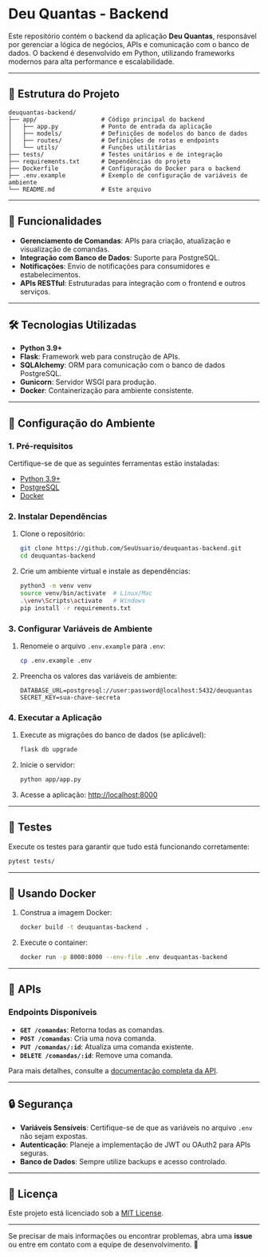 
# Deu Quantas - Backend

Este repositório contém o backend da aplicação **Deu Quantas**, responsável por gerenciar a lógica de negócios, APIs e comunicação com o banco de dados. O backend é desenvolvido em Python, utilizando frameworks modernos para alta performance e escalabilidade.

---

## 📂 Estrutura do Projeto

```plaintext
deuquantas-backend/
├── app/                  # Código principal do backend
│   ├── app.py            # Ponto de entrada da aplicação
│   ├── models/           # Definições de modelos do banco de dados
│   ├── routes/           # Definições de rotas e endpoints
│   └── utils/            # Funções utilitárias
├── tests/                # Testes unitários e de integração
├── requirements.txt      # Dependências do projeto
├── Dockerfile            # Configuração do Docker para o backend
├── .env.example          # Exemplo de configuração de variáveis de ambiente
└── README.md             # Este arquivo
```

---

## 🚀 Funcionalidades

- **Gerenciamento de Comandas**: APIs para criação, atualização e visualização de comandas.
- **Integração com Banco de Dados**: Suporte para PostgreSQL.
- **Notificações**: Envio de notificações para consumidores e estabelecimentos.
- **APIs RESTful**: Estruturadas para integração com o frontend e outros serviços.

---

## 🛠 Tecnologias Utilizadas

- **Python 3.9+**
- **Flask**: Framework web para construção de APIs.
- **SQLAlchemy**: ORM para comunicação com o banco de dados PostgreSQL.
- **Gunicorn**: Servidor WSGI para produção.
- **Docker**: Containerização para ambiente consistente.

---

## 🧩 Configuração do Ambiente

### **1. Pré-requisitos**

Certifique-se de que as seguintes ferramentas estão instaladas:
- [Python 3.9+](https://www.python.org/downloads/)
- [PostgreSQL](https://www.postgresql.org/)
- [Docker](https://www.docker.com/)

### **2. Instalar Dependências**

1. Clone o repositório:
   ```bash
   git clone https://github.com/SeuUsuario/deuquantas-backend.git
   cd deuquantas-backend
   ```

2. Crie um ambiente virtual e instale as dependências:
   ```bash
   python3 -m venv venv
   source venv/bin/activate  # Linux/Mac
   .\venv\Scripts\activate   # Windows
   pip install -r requirements.txt
   ```

### **3. Configurar Variáveis de Ambiente**

1. Renomeie o arquivo `.env.example` para `.env`:
   ```bash
   cp .env.example .env
   ```

2. Preencha os valores das variáveis de ambiente:
   ```plaintext
   DATABASE_URL=postgresql://user:password@localhost:5432/deuquantas
   SECRET_KEY=sua-chave-secreta
   ```

### **4. Executar a Aplicação**

1. Execute as migrações do banco de dados (se aplicável):
   ```bash
   flask db upgrade
   ```

2. Inicie o servidor:
   ```bash
   python app/app.py
   ```

3. Acesse a aplicação:
   [http://localhost:8000](http://localhost:8000)

---

## 🧪 Testes

Execute os testes para garantir que tudo está funcionando corretamente:
```bash
pytest tests/
```

---

## 🐳 Usando Docker

1. Construa a imagem Docker:
   ```bash
   docker build -t deuquantas-backend .
   ```

2. Execute o container:
   ```bash
   docker run -p 8000:8000 --env-file .env deuquantas-backend
   ```

---

## 📄 APIs

### **Endpoints Disponíveis**

- **`GET /comandas`**: Retorna todas as comandas.
- **`POST /comandas`**: Cria uma nova comanda.
- **`PUT /comandas/:id`**: Atualiza uma comanda existente.
- **`DELETE /comandas/:id`**: Remove uma comanda.

Para mais detalhes, consulte a [documentação completa da API](#).

---

## 🔒 Segurança

- **Variáveis Sensíveis**: Certifique-se de que as variáveis no arquivo `.env` não sejam expostas.
- **Autenticação**: Planeje a implementação de JWT ou OAuth2 para APIs seguras.
- **Banco de Dados**: Sempre utilize backups e acesso controlado.

---

## 📄 Licença

Este projeto está licenciado sob a [MIT License](LICENSE).

---

Se precisar de mais informações ou encontrar problemas, abra uma **issue** ou entre em contato com a equipe de desenvolvimento. 🚀
